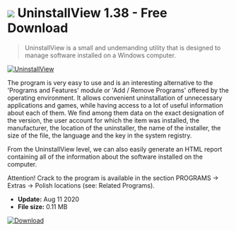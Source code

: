 # ![](https://cdn.softexe.net/static/icon/win.gif) UninstallView 1.38 - Free Download

> UninstallView is a small and undemanding utility that is designed to manage software installed on a Windows computer.

[![UninstallView](https://gallery.dpcdn.pl/imgc/Tools/75778/g_-_420x350_1.5_-_x20170517122022_0.jpg)](https://softexe.net/win/system/uninstallers/uninstallview:hpgd.html)

The program is very easy to use and is an interesting alternative to the 'Programs and Features' module or 'Add / Remove Programs' offered by the operating environment. It allows convenient uninstallation of unnecessary applications and games, while having access to a lot of useful information about each of them. We find among them data on the exact designation of the version, the user account for which the item was installed, the manufacturer, the location of the uninstaller, the name of the installer, the size of the file, the language and the key in the system registry.
 
 From the UninstallView level, we can also easily generate an HTML report containing all of the information about the software installed on the computer.
 
 Attention!
 Crack to the program is available in the section PROGRAMS -&gt; Extras -&gt; Polish locations (see: Related Programs).


- **Update:** Aug 11 2020
- **File size:** 0.11 MB

[![Download](https://cdn.softexe.net/static/img/download.png)](https://softexe.net/win/system/uninstallers/uninstallview:hpgd.html)

